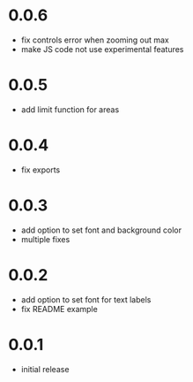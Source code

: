 # 0.0.6
- fix controls error when zooming out max
- make JS code not use experimental features
# 0.0.5
- add limit function for areas

# 0.0.4
- fix exports

# 0.0.3
- add option to set font and background color
- multiple fixes

# 0.0.2
- add option to set font for text labels
- fix README example

# 0.0.1
- initial release